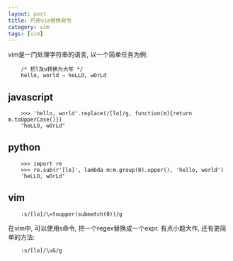 ```yaml
---
layout: post
title: 巧用vim替换命令
category: vim
tags: [vim]
---
```


vim是一门处理字符串的语言, 以一个简单任务为例:

        /* 把l及o转换为大写 */
        hello, world ⇒ heLLO, wOrLd

## javascript
        >>> 'hello, world'.replace(/[lo]/g, function(m){return m.toUpperCase()})
        "heLLO, wOrLd"

## python
        >>> import re
        >>> re.sub(r'[lo]', lambda m:m.group(0).upper(), 'hello, world')
        'heLLO, wOrLd'

## vim
        :s/[lo]/\=toupper(submatch(0))/g

在vim中, 可以使用s命令, 把一个regex替换成一个expr. 有点小题大作, 还有更简单的方法:

        :s/[lo]/\u&/g
